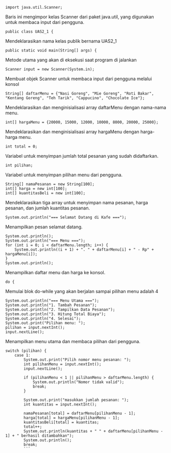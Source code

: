 ```
import java.util.Scanner;
```
Baris ini mengimpor kelas Scanner dari paket java.util, yang digunakan untuk membaca input dari pengguna.

```
public class UAS2_1 {
```
Mendeklarasikan nama kelas publik bernama UAS2_1

```
public static void main(String[] args) {
```   
Metode utama yang akan di eksekusi saat program di jalankan

```
Scanner input = new Scanner(System.in);
```
Membuat objek Scanner untuk membaca input dari pengguna melalui konsol

```
String[] daftarMenu = {"Nasi Goreng", "Mie Goreng", "Roti Bakar", "Kentang Goreng", "Teh Tarik", "Cappucino", "Chocolate Ice"};
```
Mendeklarasikan dan menginisialisasi array daftarMenu dengan nama-nama menu.

```
int[] hargaMenu = {20000, 15000, 12000, 10000, 8000, 20000, 25000};
```
Mendeklarasikan dan menginisialisasi array hargaMenu dengan harga-harga menu.

```
int total = 0;
```
Variabel untuk menyimpan jumlah total pesanan yang sudah didaftarkan.

```
int pilihan;
```
Variabel untuk menyimpan pilihan menu dari pengguna.

```
String[] namaPesanan = new String[100];
int[] harga = new int[100];
int[] kuantitasBeli = new int[100];
```
Mendeklarasikan tiga array untuk menyimpan nama pesanan, harga pesanan, dan jumlah kuantitas pesanan.

```
System.out.println("=== Selamat Datang di Kafe ===");
```
Menampilkan pesan selamat datang.

```
System.out.println();
System.out.println("=== Menu ===");
for (int i = 0; i < daftarMenu.length; i++) {
    System.out.println((i + 1) + ". " + daftarMenu[i] + " - Rp" + hargaMenu[i]);
}
System.out.println();
```
Menampilkan daftar menu dan harga ke konsol.

```
do {
```
Memulai blok do-while yang akan berjalan sampai pilihan menu adalah 4

```
System.out.println("=== Menu Utama ===");
System.out.println("1. Tambah Pesanan");
System.out.println("2. Tampilkan Data Pesanan");
System.out.println("3. Hitung Total Biaya");
System.out.println("4. Selesai");
System.out.print("Pilihan menu: ");
pilihan = input.nextInt();
input.nextLine();
```
Menampilkan menu utama dan membaca pilihan dari pengguna.

```
switch (pilihan) {
    case 1:
        System.out.print("Pilih nomor menu pesanan: ");
        int pilihanMenu = input.nextInt();
        input.nextLine();

        if (pilihanMenu < 1 || pilihanMenu > daftarMenu.length) {
            System.out.println("Nomor tidak valid");
            break;
        }

        System.out.print("masukkan jumlah pesanan: ");
        int kuantitas = input.nextInt();

        namaPesanan[total] = daftarMenu[pilihanMenu - 1];
        harga[total] = hargaMenu[pilihanMenu - 1];
        kuantitasBeli[total] = kuantitas;
        total++;
        System.out.println(kuantitas + " " + daftarMenu[pilihanMenu - 1] + " berhasil ditambahkan");
        System.out.println();
        break;
        ```